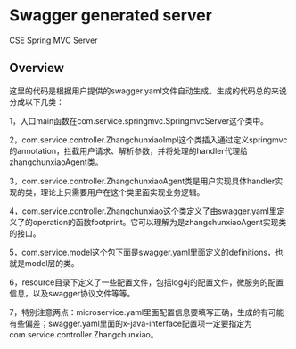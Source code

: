 # Swagger generated server

CSE Spring MVC Server


## Overview
这里的代码是根据用户提供的swagger.yaml文件自动生成。生成的代码总的来说分成以下几类：

1，入口main函数在com.service.springmvc.SpringmvcServer这个类中。

2，com.service.controller.ZhangchunxiaoImpl这个类插入通过定义springmvc的annotation，拦截用户请求、解析参数，并将处理的handler代理给zhangchunxiaoAgent类。

3，com.service.controller.ZhangchunxiaoAgent类是用户实现具体handler实现的类，理论上只需要用户在这个类里面实现业务逻辑。

4，com.service.controller.Zhangchunxiao这个类定义了由swagger.yaml里定义了的operation的函数footprint。它可以理解为是zhangchunxiaoAgent实现类的接口。

5，com.service.model这个包下面是swagger.yaml里面定义的definitions，也就是model层的类。

6，resource目录下定义了一些配置文件，包括log4j的配置文件，微服务的配置信息，以及swagger协议文件等等。

7，特别注意两点：microservice.yaml里面配置信息要填写正确，生成的有可能有些偏差；swagger.yaml里面的x-java-interface配置项一定要指定为com.service.controller.Zhangchunxiao。